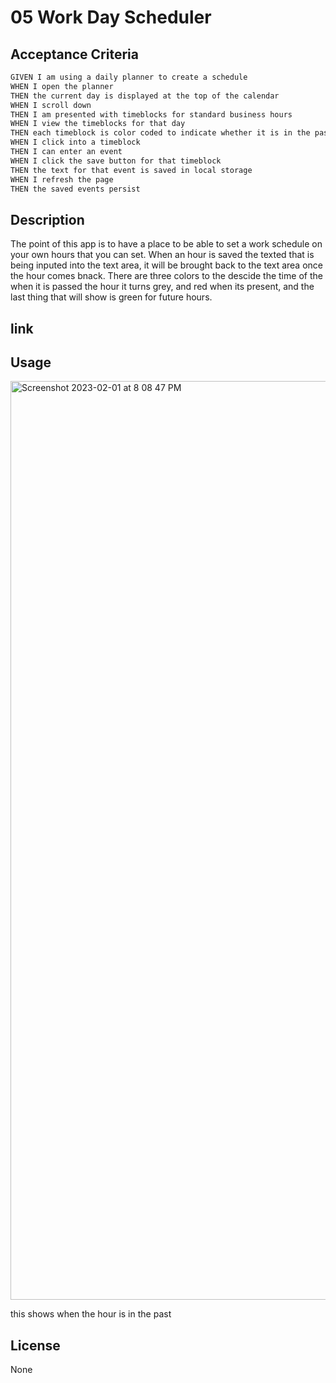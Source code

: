 # 05 Work Day Scheduler



## Acceptance Criteria

```md
GIVEN I am using a daily planner to create a schedule
WHEN I open the planner
THEN the current day is displayed at the top of the calendar
WHEN I scroll down
THEN I am presented with timeblocks for standard business hours
WHEN I view the timeblocks for that day
THEN each timeblock is color coded to indicate whether it is in the past, present, or future
WHEN I click into a timeblock
THEN I can enter an event
WHEN I click the save button for that timeblock
THEN the text for that event is saved in local storage
WHEN I refresh the page
THEN the saved events persist
```

## Description 
The point of this app is to have a place to be able to set a work schedule on your own hours that you can set. When an hour is saved the texted that is being inputed into the text area, it will be brought back to the text area once the hour comes bnack. There are three colors to the descide the time of the when it is passed the hour it turns grey, and red when its present, and the last thing that will show is green for future hours.
## link

## Usage
<img width="1470" alt="Screenshot 2023-02-01 at 8 08 47 PM" src="https://user-images.githubusercontent.com/103465115/216222057-74308818-9e80-41a6-ac8b-1295235d2b98.png">

this shows when the hour is in the past
## License 
None
